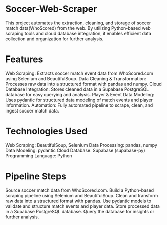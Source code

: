# Soccer-Web-Scraper
This project automates the extraction, cleaning, and storage of soccer match data(WhoScored) from the web. By utilizing Python-based web scraping tools and cloud database integration, it enables efficient data collection and organization for further analysis.

# Features
Web Scraping: Extracts soccer match event data from WhoScored.com using Selenium and BeautifulSoup.
Data Cleaning & Transformation: Processes raw data into a structured format with pandas and numpy.
Cloud Database Integration: Stores cleaned data in a Supabase PostgreSQL database for easy querying and analysis.
Player & Event Data Modeling: Uses pydantic for structured data modeling of match events and player information.
Automation: Fully automated pipeline to scrape, clean, and ingest soccer match data.


# Technologies Used
Web Scraping: BeautifulSoup, Selenium
Data Processing: pandas, numpy
Data Modeling: pydantic
Cloud Database: Supabase (supabase-py)
Programming Language: Python

# Pipeline Steps
Source soccer match data from WhoScored.com.
Build a Python-based scraping pipeline using Selenium and BeautifulSoup.
Clean and transform raw data into a structured format with pandas.
Use pydantic models to validate and structure match events and player data.
Store processed data in a Supabase PostgreSQL database.
Query the database for insights or further analysis.
